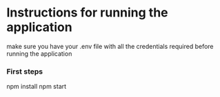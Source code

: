 # Instructions for running the application

make sure you have your .env file with all the credentials required before running the application

### First steps

npm install
npm start
